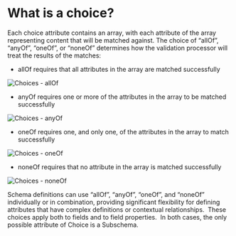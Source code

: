 # What is a choice?

Each choice attribute contains an array, with each attribute of the array representing content that will be matched against. The choice of “allOf”, “anyOf”, “oneOf”, or “noneOf” determines how the validation processor will treat the results of the matches:

* allOf requires that all attributes in the array are matched successfully

![Choices - allOf](<lib/Choices - allOf.png>)

* anyOf requires one or more of the attributes in the array to be matched successfully

![Choices - anyOf](<lib/Choices - anyOf.png>)

* oneOf requires one, and only one, of the attributes in the array to match successfully

![Choices - oneOf](<lib/Choices - oneOf.png>)

* noneOf requires that no attribute in the array is matched successfully

![Choices - noneOf](<lib/Choices - noneOf.png>)

Schema definitions can use “allOf”, “anyOf”, “oneOf”, and “noneOf” individually or in combination, providing significant flexibility for defining attributes that have complex definitions or contextual relationships.  These choices apply both to fields and to field properties.  In both cases, the only possible attribute of Choice is a Subschema.

